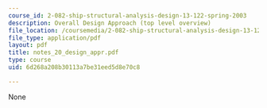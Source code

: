 ```yaml
---
course_id: 2-082-ship-structural-analysis-design-13-122-spring-2003
description: Overall Design Approach (top level overview)
file_location: /coursemedia/2-082-ship-structural-analysis-design-13-122-spring-2003/6d268a208b30113a7be31eed5d8e70c8_notes_20_design_appr.pdf
file_type: application/pdf
layout: pdf
title: notes_20_design_appr.pdf
type: course
uid: 6d268a208b30113a7be31eed5d8e70c8

---
```

None